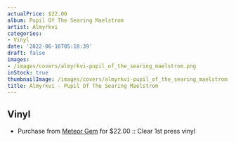 ```yaml
---
actualPrice: $22.00
album: Pupil Of The Searing Maelstrom
artist: Almyrkvi
categories:
- Vinyl
date: '2022-06-16T05:18:39'
draft: false
images:
- /images/covers/almyrkvi-pupil_of_the_searing_maelstrom.png
inStock: true
thumbnailImage: /images/covers/almyrkvi-pupil_of_the_searing_maelstrom-thumb.png
title: Almyrkvi - Pupil Of The Searing Maelstrom
---
```


## Vinyl
* Purchase from [Meteor Gem](https://meteor-gem.com/products/almyrkvi-pupil-of-the-searing-maelstrom-lp) for $22.00 :: Clear 1st press vinyl
